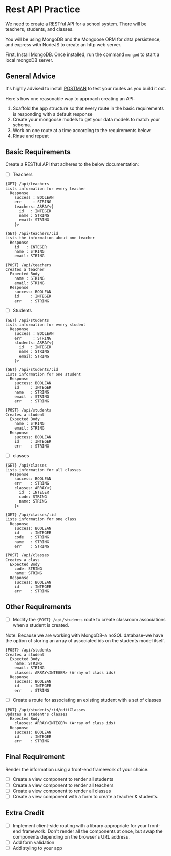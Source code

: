 # Rest API Practice

We need to create a RESTful API for a school system. There will be teachers, students, and classes.

You will be using MongoDB and the Mongoose ORM for data persistence, and express with NodeJS to create an http web server.

First, Install [MongoDB](https://docs.mongodb.com/v3.0/tutorial/install-mongodb-on-os-x/). Once installed, run the command `mongod` to start a local mongoDB server.

## General Advice

It's highly advised to install [POSTMAN](https://www.getpostman.com/) to test your routes as you build it out.

Here's how one reasonable way to approach creating an API:

1. Scaffold the app structure so that every route in the basic requirements is responding with a default response  
2. Create your mongoose models to get your data models to match your schema.
3. Work on one route at a time according to the requirements below.
4. Rinse and repeat

## Basic Requirements

Create a RESTful API that adheres to the below documentation:

- [ ] Teachers

```plaintext
{GET} /api/teachers
Lists information for every teacher
  Response
    success : BOOLEAN
    err     : STRING
    teachers: ARRAY<{
      id   : INTEGER
      name : STRING
      email: STRING
    }>
```

```plaintext
{GET} /api/teachers/:id
Lists the information about one teacher
  Response
    id   : INTEGER
    name : STRING
    email: STRING
```

```plaintext
{POST} /api/teachers
Creates a teacher
  Expected Body
    name : STRING
    email: STRING
  Response
    success: BOOLEAN
    id     : INTEGER
    err    : STRING
```

- [ ] Students

```plaintext
{GET} /api/students
Lists information for every student
  Response
    success : BOOLEAN
    err     : STRING
    students: ARRAY<{
      id   : INTEGER
      name : STRING
      email: STRING
    }>
```

```plaintext
{GET} /api/students/:id
Lists information for one student
  Response
    success: BOOLEAN
    id     : INTEGER
    name   : STRING
    email  : STRING
    err    : STRING
```

```plaintext
{POST} /api/students
Creates a student
  Expected Body
    name : STRING
    email: STRING
  Response
    success: BOOLEAN
    id     : INTEGER
    err    : STRING
```

- [ ] classes

```plaintext
{GET} /api/classes
Lists information for all classes
  Response
    success: BOOLEAN
    err    : STRING
    classes: ARRAY<{
      id  : INTEGER
      code: STRING
      name: STRING
    }>
```

```plaintext
{GET} /api/classes/:id
Lists information for one class
  Response
    success: BOOLEAN
    id     : INTEGER
    code   : STRING
    name   : STRING
    err    : STRING
```

```plaintext
{POST} /api/classes
Creates a class
  Expected Body
    code: STRING
    name: STRING
  Response
    success: BOOLEAN
    id     : INTEGER
    err    : STRING
```

## Other Requirements

- [ ] Modify the `{POST} /api/students` route to create classroom associations when a student is created.

Note: Because we are working with MongoDB–a noSQL database–we have the option of storing an array of associated ids on the students model itself.

```plaintext
{POST} /api/students
Creates a student
  Expected Body
    name: STRING
    email: STRING
    classes: ARRAY<INTEGER> (Array of class ids)
  Response
    success: BOOLEAN
    id     : INTEGER
    err    : STRING
```

- [ ] Create a route for associating an existing student with a set of classes

```plaintext
{PUT} /api/students/:id/editClasses
Updates a student's classes
  Expected Body
    classes: ARRAY<INTEGER> (Array of class ids)
  Response
    success: BOOLEAN
    id     : INTEGER
    err    : STRING
```

## Final Requirement

Render the information using a front-end framework of your choice.

- [ ] Create a view component to render all students
- [ ] Create a view component to render all teachers
- [ ] Create a view component to render all classes
- [ ] Create a view component with a form to create a teacher & students.

## Extra Credit

- [ ] Implement client-side routing with a library appropriate for your front-end framework. Don't render all the components at once, but swap the components depending on the browser's URL address.
- [ ] Add form validation
- [ ] Add styling to your app
